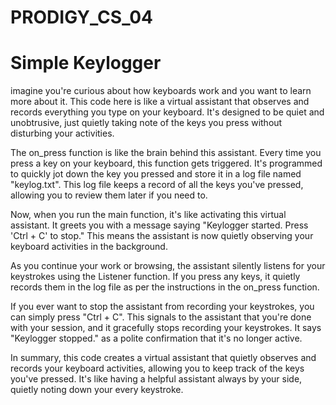 # PRODIGY_CS_04
# Simple Keylogger

imagine you're curious about how keyboards work and you want to learn more about it. This code here is like a virtual assistant that observes and records everything you type on your keyboard. It's designed to be quiet and unobtrusive, just quietly taking note of the keys you press without disturbing your activities.

The on_press function is like the brain behind this assistant. Every time you press a key on your keyboard, this function gets triggered. It's programmed to quickly jot down the key you pressed and store it in a log file named "keylog.txt". This log file keeps a record of all the keys you've pressed, allowing you to review them later if you need to.

Now, when you run the main function, it's like activating this virtual assistant. It greets you with a message saying "Keylogger started. Press 'Ctrl + C' to stop." This means the assistant is now quietly observing your keyboard activities in the background.

As you continue your work or browsing, the assistant silently listens for your keystrokes using the Listener function. If you press any keys, it quietly records them in the log file as per the instructions in the on_press function.

If you ever want to stop the assistant from recording your keystrokes, you can simply press "Ctrl + C". This signals to the assistant that you're done with your session, and it gracefully stops recording your keystrokes. It says "Keylogger stopped." as a polite confirmation that it's no longer active.

In summary, this code creates a virtual assistant that quietly observes and records your keyboard activities, allowing you to keep track of the keys you've pressed. It's like having a helpful assistant always by your side, quietly noting down your every keystroke.
